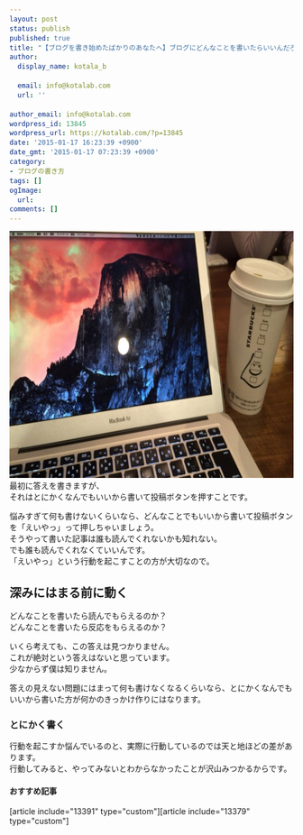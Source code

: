 ```yaml
---
layout: post
status: publish
published: true
title: "【ブログを書き始めたばかりのあなたへ】ブログにどんなことを書いたらいいんだろうと悩んで何も書けなくなったらやること"
author:
  display_name: kotala_b

  email: info@kotalab.com
  url: ''

author_email: info@kotalab.com
wordpress_id: 13845
wordpress_url: https://kotalab.com/?p=13845
date: '2015-01-17 16:23:39 +0900'
date_gmt: '2015-01-17 07:23:39 +0900'
category:
- ブログの書き方
tags: []
ogImage:
  url:
comments: []
---
```

<p><img src="/wp-content/uploads/2015/01/bloggers-worries_20150117-780x438.jpg" alt="bloggers-worries_20150117" width="780" height="438" class="aligncenter size-large wp-image-13846" /><br />
最初に答えを書きますが、<br />
それはとにかくなんでもいいから書いて投稿ボタンを押すことです。</p>
<p>悩みすぎて何も書けないくらいなら、どんなことでもいいから書いて投稿ボタンを「えいやっ」って押しちゃいましょう。<br />
そうやって書いた記事は誰も読んでくれないかも知れない。<br />
でも誰も読んでくれなくていいんです。<br />
「えいやっ」という<span class="b">行動を起こすことの方が大切</span>なので。<br />
</p>
<!--more-->
<h2>深みにはまる前に動く</h2>
<p>どんなことを書いたら読んでもらえるのか？<br />
どんなことを書いたら反応をもらえるのか？</p>
<p>いくら考えても、この答えは見つかりません。<br />
これが絶対という答えはないと思っています。<br />
少なからず僕は知りません。</p>
<p>答えの見えない問題にはまって何も書けなくなるくらいなら、とにかくなんでもいいから書いた方が何かのきっかけ作りにはなります。</p>
<h3>とにかく書く</h3>
<p>行動を起こすか悩んでいるのと、実際に行動しているのでは天と地ほどの差があります。<br />
行動してみると、やってみないとわからなかったことが沢山みつかるからです。</p>
<h4 class="rel">おすすめ記事</h4>
<p>[article include="13391" type="custom"][article include="13379" type="custom"]</p>
<div class="clear"></div>
